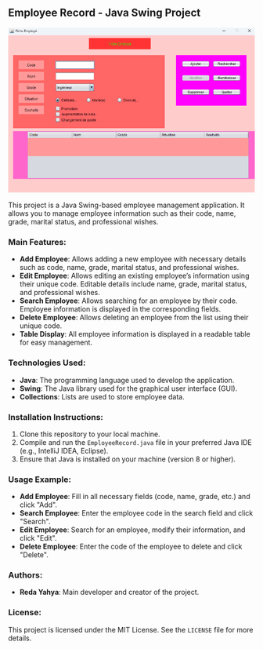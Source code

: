 ## Employee Record - Java Swing Project

![Project Image](https://github.com/Reda-Yh/Fiche_Employe/blob/main/fiche_employe.png)

This project is a Java Swing-based employee management application. It allows you to manage employee information such as their code, name, grade, marital status, and professional wishes.

### Main Features:
- **Add Employee**: Allows adding a new employee with necessary details such as code, name, grade, marital status, and professional wishes.
- **Edit Employee**: Allows editing an existing employee’s information using their unique code. Editable details include name, grade, marital status, and professional wishes.
- **Search Employee**: Allows searching for an employee by their code. Employee information is displayed in the corresponding fields.
- **Delete Employee**: Allows deleting an employee from the list using their unique code.
- **Table Display**: All employee information is displayed in a readable table for easy management.

### Technologies Used:
- **Java**: The programming language used to develop the application.
- **Swing**: The Java library used for the graphical user interface (GUI).
- **Collections**: Lists are used to store employee data.

### Installation Instructions:
1. Clone this repository to your local machine.
2. Compile and run the `EmployeeRecord.java` file in your preferred Java IDE (e.g., IntelliJ IDEA, Eclipse).
3. Ensure that Java is installed on your machine (version 8 or higher).

### Usage Example:
- **Add Employee**: Fill in all necessary fields (code, name, grade, etc.) and click "Add".
- **Search Employee**: Enter the employee code in the search field and click "Search".
- **Edit Employee**: Search for an employee, modify their information, and click "Edit".
- **Delete Employee**: Enter the code of the employee to delete and click "Delete".

### Authors:
- **Reda Yahya**: Main developer and creator of the project.

### License:
This project is licensed under the MIT License. See the `LICENSE` file for more details.
